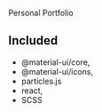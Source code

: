 Personal Portfolio

## Included
* @material-ui/core,
* @material-ui/icons,
* particles.js
* react,
* SCSS
